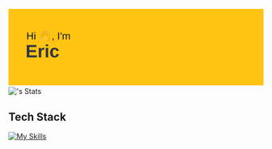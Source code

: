 [![MasterHead](header.png)](https://github.com/ericpastorm/ericpastorm)
![<ericpastorm>'s Stats](https://github-readme-stats.vercel.app/api?ericpastorm=<ericpastorm>&theme=vue-dark&show_icons=true&hide_border=true&count_private=true)

## Tech Stack
[![My Skills](https://skillicons.dev/icons?i=js,html,css,py)](https://skillicons.dev)
<!--
**ericpastorm/ericpastorm** is a ✨ _special_ ✨ repository because its `README.md` (this file) appears on your GitHub profile.

Here are some ideas to get you started:

- 🔭 I’m currently working on ...
- 🌱 I’m currently learning ...
- 👯 I’m looking to collaborate on ...
- 🤔 I’m looking for help with ...
- 💬 Ask me about ...
- 📫 How to reach me: ...
- 😄 Pronouns: ...
- ⚡ Fun fact: ...
-->
